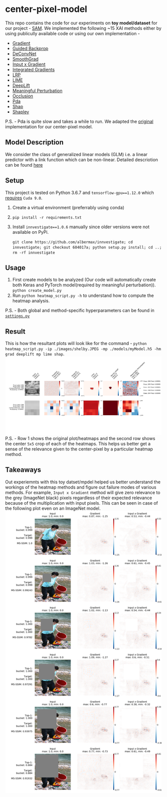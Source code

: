 # center-pixel-model

This repo contains the code for our experiments on **toy model/dataset** for our project - [SAM](https://anhnguyen.me/project/sam/ "SAM").
We implemented the following ~15 XAI methods either by using publicully available code or using our own implementation - 
- [Gradient](https://arxiv.org/abs/1312.6034)
- [Guided Backprop](https://arxiv.org/abs/1412.6806)
- [DeConvNet](https://arxiv.org/abs/1311.2901)
- [SmoothGrad](https://arxiv.org/abs/1706.03825)
- [Input x Gradient](https://arxiv.org/abs/1810.03292)
- [Integrated Gradients](https://arxiv.org/abs/1703.01365)
- [LRP](https://journals.plos.org/plosone/article?id=10.1371/journal.pone.0130140)
- [LIME](https://arxiv.org/abs/1602.04938)
- [DeepLift](https://arxiv.org/abs/1704.02685)
- [Meaningful Perturbation](https://arxiv.org/abs/1704.03296)
- [Occlusion](https://arxiv.org/abs/1311.2901)
- [Pda](https://arxiv.org/abs/1702.04595) 
- [Shap](https://arxiv.org/abs/1705.07874)
- [Shapley](https://www.sciencedirect.com/science/article/pii/S0305054808000804)

P.S. - Pda is quite slow and takes a while to run. We adapted the [original](https://github.com/lmzintgraf/DeepVis-PredDiff) implementation for our center-pixel model.

## Model Description
We consider the class of generalized linear models (GLM) i.e. a linear predictor with a link function which can be non-linear. Detailed descriotion can be found [here](Center_Pixel_Model.pdf)

## Setup
This project is tested on Python 3.6.7 and `tensorflow-gpu==1.12.0` which [requires](https://www.tensorflow.org/install/source) `Cuda 9.0`.
1. Create a virtual environment (preferrably using conda)
2. `pip install -r requirements.txt`
3. Install `innvestigate==1.0.6` manually since older versions were not available on PyPi. 

    ```git clone https://github.com/albermax/innvestigate; cd innvestigate; git checkout 604017a; python setup.py install; cd ..; rm -rf innvestigate```


## Usage

1. First create models to be analyzed (Our code will automatically create both Keras and PyTorch model(required by meaningful perturbation)).
`python create_model.py`
2. Run `python heatmap_script.py -h` to understand how to compute the heatmap analysis. 

P.S. - Both global and method-specific hyperparameters can be found in [`settings.py`](settings.py) 


## Result
This is how the resultant plots will look like for the command - `python heatmap_script.py -ip ./images/shelby.JPEG -mp ./models/myModel.h5 -hm grad deeplift mp lime shap`. 
![alt text](/results/exp1.png?raw=true "Sample Output")
P.S. - Row 1 shows the original plot/heatmaps and the second row shows the center `5x5` crop of each of the heatmaps. This helps us better get a sense of the relevance given to the center-pixel by a particular heatmap method. 

## Takeaways 
Out experiemnts with this toy datset/mpdel helped us better understand the workings of the heatmap methods and figure out failure modes of various methods.
For example, `Input x Gradient` method will give zero relevance to the grey (ImageNet black) pixels regardless of their expected relevance because of the multiplication with input pixels. This can be seen in case of the following plot even on an ImageNet model. 
![alt text](/results/growing_patch.png?raw=true "Sample Output")
